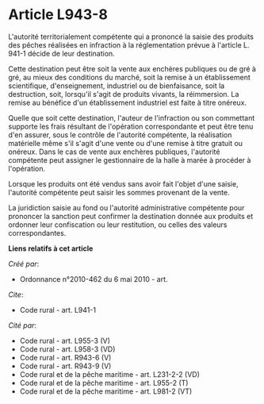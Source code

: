 # Article L943-8

L'autorité territorialement compétente qui a prononcé la saisie des produits des pêches réalisées en infraction à la
réglementation prévue à l'article L. 941-1 décide de leur destination. 

Cette destination peut être soit la vente aux enchères publiques ou de gré à gré, au mieux des conditions du marché, soit la
remise à un établissement scientifique, d'enseignement, industriel ou de bienfaisance, soit la destruction, soit, lorsqu'il
s'agit de produits vivants, la réimmersion. La remise au bénéfice d'un établissement industriel est faite à titre onéreux. 

Quelle que soit cette destination, l'auteur de l'infraction ou son commettant supporte les frais résultant de l'opération
correspondante et peut être tenu d'en assurer, sous le contrôle de l'autorité compétente, la réalisation matérielle même s'il
s'agit d'une vente ou d'une remise à titre gratuit ou onéreux. Dans le cas de vente aux enchères publiques, l'autorité
compétente peut assigner le gestionnaire de la halle à marée à procéder à l'opération. 

Lorsque les produits ont été vendus sans avoir fait l'objet d'une saisie, l'autorité compétente peut saisir les sommes
provenant de la vente. 

La juridiction saisie au fond ou l'autorité administrative compétente pour prononcer la sanction peut confirmer la
destination donnée aux produits et ordonner leur confiscation ou leur restitution, ou celles des valeurs correspondantes.

**Liens relatifs à cet article**

_Créé par_:

  - Ordonnance n°2010-462 du 6 mai 2010 - art.

_Cite_:

  - Code rural - art. L941-1

_Cité par_:

  - Code rural - art. L955-3 (V)
  - Code rural - art. L958-3 (VD)
  - Code rural - art. R943-6 (V)
  - Code rural - art. R943-9 (V)
  - Code rural et de la pêche maritime - art. L231-2-2 (VD)
  - Code rural et de la pêche maritime - art. L955-2 (T)
  - Code rural et de la pêche maritime - art. L981-2 (VT)
